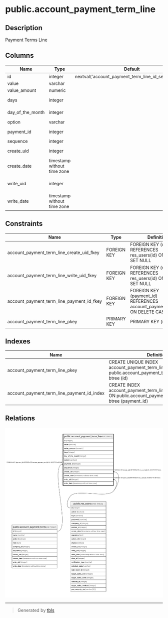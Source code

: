 # public.account_payment_term_line

## Description

Payment Terms Line

## Columns

| Name | Type | Default | Nullable | Children | Parents | Comment |
| ---- | ---- | ------- | -------- | -------- | ------- | ------- |
| id | integer | nextval('account_payment_term_line_id_seq'::regclass) | false |  |  |  |
| value | varchar |  | false |  |  | Type |
| value_amount | numeric |  | true |  |  | Value |
| days | integer |  | false |  |  | Number of Days |
| day_of_the_month | integer |  | true |  |  | Day of the month |
| option | varchar |  | false |  |  | Options |
| payment_id | integer |  | false |  | [public.account_payment_term](public.account_payment_term.md) | Payment Terms |
| sequence | integer |  | true |  |  | Sequence |
| create_uid | integer |  | true |  | [public.res_users](public.res_users.md) | Created by |
| create_date | timestamp without time zone |  | true |  |  | Created on |
| write_uid | integer |  | true |  | [public.res_users](public.res_users.md) | Last Updated by |
| write_date | timestamp without time zone |  | true |  |  | Last Updated on |

## Constraints

| Name | Type | Definition |
| ---- | ---- | ---------- |
| account_payment_term_line_create_uid_fkey | FOREIGN KEY | FOREIGN KEY (create_uid) REFERENCES res_users(id) ON DELETE SET NULL |
| account_payment_term_line_write_uid_fkey | FOREIGN KEY | FOREIGN KEY (write_uid) REFERENCES res_users(id) ON DELETE SET NULL |
| account_payment_term_line_payment_id_fkey | FOREIGN KEY | FOREIGN KEY (payment_id) REFERENCES account_payment_term(id) ON DELETE CASCADE |
| account_payment_term_line_pkey | PRIMARY KEY | PRIMARY KEY (id) |

## Indexes

| Name | Definition |
| ---- | ---------- |
| account_payment_term_line_pkey | CREATE UNIQUE INDEX account_payment_term_line_pkey ON public.account_payment_term_line USING btree (id) |
| account_payment_term_line_payment_id_index | CREATE INDEX account_payment_term_line_payment_id_index ON public.account_payment_term_line USING btree (payment_id) |

## Relations

![er](public.account_payment_term_line.svg)

---

> Generated by [tbls](https://github.com/k1LoW/tbls)
